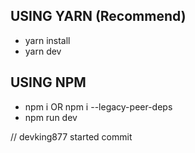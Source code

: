 ## USING YARN (Recommend)

- yarn install
- yarn dev

## USING NPM

- npm i OR npm i --legacy-peer-deps
- npm run dev

//
devking877 started commit
